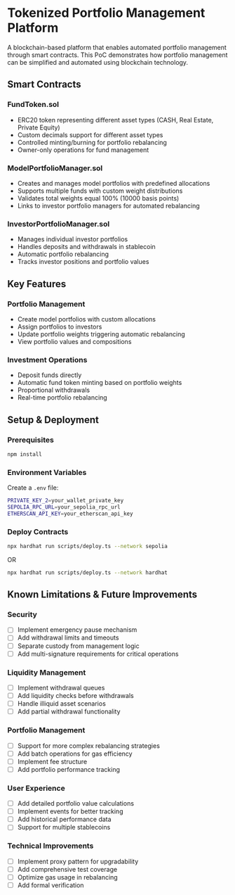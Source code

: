 # Tokenized Portfolio Management Platform

A blockchain-based platform that enables automated portfolio management through smart contracts. This PoC demonstrates how portfolio management can be simplified and automated using blockchain technology.

## Smart Contracts

### FundToken.sol

- ERC20 token representing different asset types (CASH, Real Estate, Private Equity)
- Custom decimals support for different asset types
- Controlled minting/burning for portfolio rebalancing
- Owner-only operations for fund management

### ModelPortfolioManager.sol

- Creates and manages model portfolios with predefined allocations
- Supports multiple funds with custom weight distributions
- Validates total weights equal 100% (10000 basis points)
- Links to investor portfolio managers for automated rebalancing

### InvestorPortfolioManager.sol

- Manages individual investor portfolios
- Handles deposits and withdrawals in stablecoin
- Automatic portfolio rebalancing
- Tracks investor positions and portfolio values

## Key Features

### Portfolio Management

- Create model portfolios with custom allocations
- Assign portfolios to investors
- Update portfolio weights triggering automatic rebalancing
- View portfolio values and compositions

### Investment Operations

- Deposit funds directly
- Automatic fund token minting based on portfolio weights
- Proportional withdrawals
- Real-time portfolio rebalancing

## Setup & Deployment

### Prerequisites

```bash
npm install
```

### Environment Variables

Create a `.env` file:

```bash
PRIVATE_KEY_2=your_wallet_private_key
SEPOLIA_RPC_URL=your_sepolia_rpc_url
ETHERSCAN_API_KEY=your_etherscan_api_key
```

### Deploy Contracts

```bash
npx hardhat run scripts/deploy.ts --network sepolia
```

OR

```bash
npx hardhat run scripts/deploy.ts --network hardhat
```

## Known Limitations & Future Improvements

### Security

- [ ] Implement emergency pause mechanism
- [ ] Add withdrawal limits and timeouts
- [ ] Separate custody from management logic
- [ ] Add multi-signature requirements for critical operations

### Liquidity Management

- [ ] Implement withdrawal queues
- [ ] Add liquidity checks before withdrawals
- [ ] Handle illiquid asset scenarios
- [ ] Add partial withdrawal functionality

### Portfolio Management

- [ ] Support for more complex rebalancing strategies
- [ ] Add batch operations for gas efficiency
- [ ] Implement fee structure
- [ ] Add portfolio performance tracking

### User Experience

- [ ] Add detailed portfolio value calculations
- [ ] Implement events for better tracking
- [ ] Add historical performance data
- [ ] Support for multiple stablecoins

### Technical Improvements

- [ ] Implement proxy pattern for upgradability
- [ ] Add comprehensive test coverage
- [ ] Optimize gas usage in rebalancing
- [ ] Add formal verification
